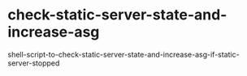 # check-static-server-state-and-increase-asg
shell-script-to-check-static-server-state-and-increase-asg-if-static-server-stopped
